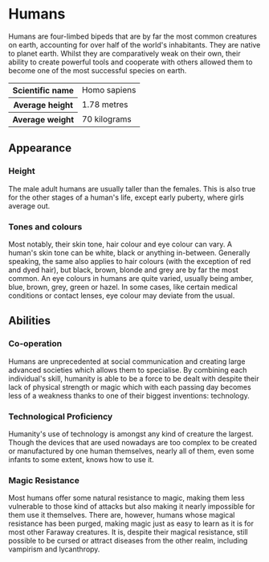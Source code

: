 # Humans
Humans are four-limbed bipeds that are by far the most common creatures on earth, accounting for over half of the world's inhabitants. They are native to planet earth. Whilst they are comparatively weak on their own, their ability to create powerful tools and cooperate with others allowed them to become one of the most successful species on earth.

<table>
 <tr>
  <th>Scientific name</th>
  <td>Homo sapiens</td>
 </tr>
 <tr>
  <th>Average height</th>
  <td>1.78 metres</td>
 </tr>
 <tr>
  <th>Average weight</th>
  <td>70 kilograms</td>
 </tr>
</table>

## Appearance
### Height
The male adult humans are usually taller than the females. This is also true for the other stages of a human's life, except early puberty, where girls average out.

### Tones and colours
Most notably, their skin tone, hair colour and eye colour can vary. A human's skin tone can be white, black or anything in-between. Generally speaking, the same also applies to hair colours (with the exception of red and dyed hair), but black, brown, blonde and grey are by far the most common. An eye colours in humans are quite varied, usually being amber, blue, brown, grey, green or hazel. In some cases, like certain medical conditions or contact lenses, eye colour may deviate from the usual.

## Abilities

### Co-operation
Humans are unprecedented at social communication and creating large advanced societies which allows them to specialise. By combining each individual's skill, humanity is able to be a force to be dealt with despite their lack of physical strength or magic which with each passing day becomes less of a weakness thanks to one of their biggest inventions: technology.

### Technological Proficiency
Humanity's use of technology is amongst any kind of creature the largest. Though the devices that are used nowadays are too complex to be created or manufactured by one human themselves, nearly all of them, even some infants to some extent, knows how to use it.

### Magic Resistance
Most humans offer some natural resistance to magic, making them less vulnerable to those kind of attacks but also making it nearly impossible for them use it themselves. There are, however, humans whose magical resistance has been purged, making magic just as easy to learn as it is for most other Faraway creatures. It is, despite their magical resistance, still possible to be cursed or attract diseases from the other realm, including vampirism and lycanthropy.
